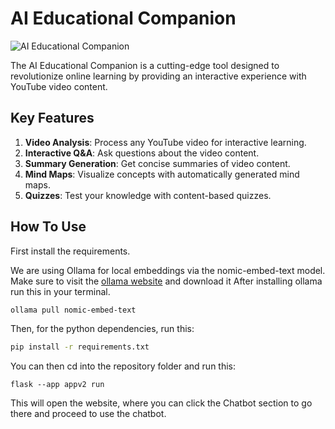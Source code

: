 # AI Educational Companion

![AI Educational Companion](ai_educational_companion.png)

The AI Educational Companion is a cutting-edge tool designed to revolutionize online learning by providing an interactive experience with YouTube video content.

## Key Features

1. **Video Analysis**: Process any YouTube video for interactive learning.
2. **Interactive Q&A**: Ask questions about the video content.
3. **Summary Generation**: Get concise summaries of video content.
4. **Mind Maps**: Visualize concepts with automatically generated mind maps.
5. **Quizzes**: Test your knowledge with content-based quizzes.

## How To Use

First install the requirements.

We are using Ollama for local embeddings via the nomic-embed-text model.
Make sure to visit the [ollama website](https://ollama.ai) and download it
After installing ollama run this in your terminal.
```bash
ollama pull nomic-embed-text
```

Then, for the python dependencies, run this:
```bash
pip install -r requirements.txt
```

You can then cd into the repository folder and run this:
```
flask --app appv2 run
```

This will open the website, where you can click the Chatbot section to go there and proceed to use the chatbot.
